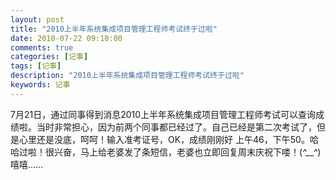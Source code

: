 ```yaml
---
layout: post
title: "2010上半年系统集成项目管理工程师考试终于过啦"
date: 2010-07-22 09:10:00 
comments: true
categories: [记事]
tags: [记事]
description: "2010上半年系统集成项目管理工程师考试终于过啦"
keywords: 记事
---
```


  7月21日，通过同事得到消息2010上半年系统集成项目管理工程师考试可以查询成绩啦。当时非常担心，因为前两个同事都已经过了。自己已经是第二次考试了，但是心里还是没底，呵呵！输入准考证号，OK，成绩刚刚好 上午46，下午50。哈哈过啦！很兴奋，马上给老婆发了条短信，老婆也立即回复周末庆祝下喽！(*^__^*) 嘻嘻……
